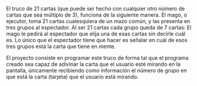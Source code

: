 El truco de 21 cartas (que puede ser hecho con cualquier otro número de cartas que sea múltiplo de 3),
funciona de la siguiente manera. El mago, o ejecutor, toma 21 cartas cualesquiera de un mazo común, y
las presenta en tres grupos al espectador. Al ser 21 cartas cada grupo queda de 7 cartas:
El mago le pedirá al espectador que elija una de esas cartas
sin decirle cuál es. Lo único que el espectador tiene que
hacer es señalar en cuál de esos tres grupos está la carta
que tiene en mente.


El proyecto consiste en programar este truco de forma tal que el programa creado sea capaz de adivinar
la carta que el usuario esté mirando en la pantalla, únicamente recibiendo como información el número
de grupo en que está la carta (tarjeta) que el usuario está mirando.